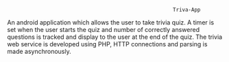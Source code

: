                                                           Triva-App
                                                          
 An android application which allows the user to take trivia quiz. A timer is set when the user starts the quiz and number of correctly answered questions is tracked and display to the user at the end of the quiz. The trivia web service is developed using PHP, HTTP connections and parsing is made asynchronously.                                                 
